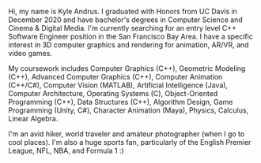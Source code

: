 Hi, my name is Kyle Andrus. I graduated with Honors from UC Davis in December 2020 and have bachelor's degrees in Computer Science and Cinema & Digital Media. I'm currently searching for an entry level C++ Software Engineer position in the San Francisco Bay Area. I have a specific interest in 3D computer graphics and rendering for animation, AR/VR, and video games.

My coursework includes Computer Graphics (C++), Geometric Modeling (C++), Advanced Computer Graphics (C++), Computer Animation (C++/C#), Computer Vision (MATLAB), Artificial Intelligence (Java), Computer Architecture, Operating Systems (C), Object-Oriented Programming (C++), Data Structures (C++), Algorithm Design, Game Programming (Unity, C#), Character Animation (Maya), Physics, Calculus, Linear Algebra.

I'm an avid hiker, world traveler and amateur photographer (when I go to cool places). I'm also a huge sports fan, particularly of the English Premier League, NFL, NBA, and Formula 1 :)

<!---
kwandrus/kwandrus is a ✨ special ✨ repository because its `README.md` (this file) appears on your GitHub profile.
You can click the Preview link to take a look at your changes.
--->
